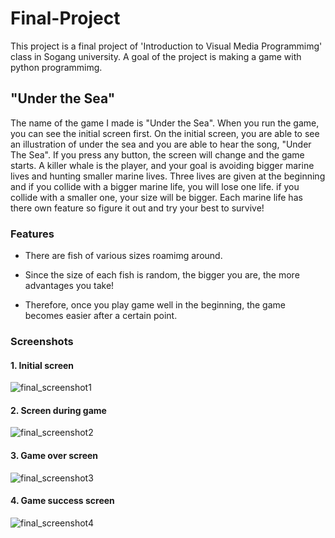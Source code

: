 # Final-Project
This project is a final project of 'Introduction to Visual Media Programmimg' class in Sogang university. A goal of the project is making a game with python programmimg.

## "Under the Sea"

The name of the game I made is "Under the Sea". When you run the game, you can see the initial screen first. On the initial screen, you are able to see an illustration of under the sea and you are able to hear the song, "Under The Sea". If you press any button, the screen will change and the game starts. A killer whale is the player, and your goal is avoiding bigger marine lives and hunting smaller marine lives. Three lives are given at the beginning and if you collide with a bigger marine life, you will lose one life. if you collide with a smaller one, your size will be bigger. Each marine life has there own feature so figure it out and try your best to survive!

### Features

* There are fish of various sizes roamimg around.

* Since the size of each fish is random, the bigger you are, the more advantages you take!

* Therefore, once you play game well in the beginning, the game becomes easier after a certain point.


### Screenshots

#### 1. Initial screen

![final_screenshot1](https://github.com/greish-done/Final-Project/assets/138358573/77c3f75d-c9de-4183-9acb-71ce3f50b8f2)

#### 2. Screen during game

![final_screenshot2](https://github.com/greish-done/Final-Project/assets/138358573/a9588edf-1fcc-457c-8ec6-0b04d0622da5)

#### 3. Game over screen

![final_screenshot3](https://github.com/greish-done/Final-Project/assets/138358573/53781c0f-9cf1-4b2a-91b9-fab9d668e622)

#### 4. Game success screen

![final_screenshot4](https://github.com/greish-done/Final-Project/assets/138358573/cc555129-3170-4718-89c8-9d343acad537)
